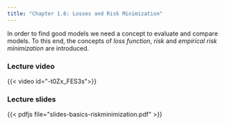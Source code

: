 ```yaml
---
title: "Chapter 1.6: Losses and Risk Minimization"
---
```

In order to find good models we need a concept to evaluate and compare models. To this end, the concepts of *loss function*, *risk* and *empirical risk minimization* are introduced.

<!--more-->

### Lecture video

{{< video id="-t0Zx_FES3s">}}

### Lecture slides

{{< pdfjs file="slides-basics-riskminimization.pdf" >}}